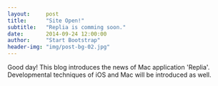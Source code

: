 ```yaml
---
layout:     post
title:      "Site Open!"
subtitle:   "Replia is comming soon."
date:       2014-09-24 12:00:00
author:     "Start Bootstrap"
header-img: "img/post-bg-02.jpg"
---
```


Good day! This blog introduces the news of Mac application 'Replia'.
Developmental techniques of iOS and Mac will be introduced as well.
